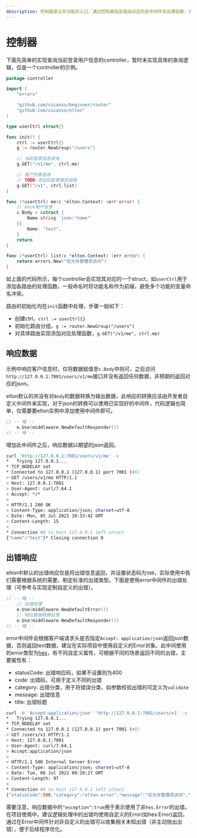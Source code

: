```yaml
---
description: 控制器是业务功能的入口，通过控制器指定路由对应的各中间件及处理函数，并调用各服务实现完整的业务功能
---
```


# 控制器

下面先简单的实现查询当前登录用户信息的controller，暂时未实现具体的查询逻辑，仅是一个controller的示例。

```go
package controller

import (
	"errors"

	"github.com/vicanso/beginner/router"
	"github.com/vicanso/elton"
)

type userCtrl struct{}

func init() {
	ctrl := userCtrl{}
	g := router.NewGroup("/users")

	// 当前登录信息查询
	g.GET("/v1/me", ctrl.me)

	// 客户列表查询
	// TODO 添加仅能管理员调用
	g.GET("/v1", ctrl.list)
}

func (*userCtrl) me(c *elton.Context) (err error) {
	// mock用户信息
	c.Body = &struct {
		Name string `json:"name"`
	}{
		Name: "test",
	}
	return
}

func (*userCtrl) list(c *elton.Context) (err error) {
	return errors.New("仅允许管理员访问")
}

```

如上面的代码所示，每个controller会实现其对应的一个struct，如`userCtrl`用于添加各路由的处理函数，一般命名时将功能名称作为前缀，避免多个功能的变量命名冲突。

路由的初始化均在`init`函数中处理，步骤一般如下：

- 创建ctrl，`ctrl := userCtrl{}`
- 初始化路由分组，`g := router.NewGroup("/users")`
- 对具体路由实现添加对应处理函数，`g.GET("/v1/me", ctrl.me)`


## 响应数据

示例中响应客户信息时，仅将数据赋值至`c.Body`中则可，之后访问`http://127.0.0.1:7001/users/v1/me`接口并没有返回任何数据，非预期的返回对应的json。

elton默认的并没有对`Body`的数据转换为输出数据，此响应的转换应该由开发者自定义中间件来实现，对于json的转换可以使用已实现好的中间件[]()，代码逻辑也简单，仅需要要elton实例中添加使用中间件即可。

```go
// -- 略 --
	e.Use(middleware.NewDefaultResponder())
// -- 略 --
```

增加此中间件之后，响应数据以期望的json返回。

```bash
curl 'http://127.0.0.1:7001/users/v1/me' -v
*   Trying 127.0.0.1...
* TCP_NODELAY set
* Connected to 127.0.0.1 (127.0.0.1) port 7001 (#0)
> GET /users/v1/me HTTP/1.1
> Host: 127.0.0.1:7001
> User-Agent: curl/7.64.1
> Accept: */*
>
< HTTP/1.1 200 OK
< Content-Type: application/json; charset=utf-8
< Date: Mon, 05 Jul 2021 10:33:42 GMT
< Content-Length: 15
<
* Connection #0 to host 127.0.0.1 left intact
{"name":"test"}* Closing connection 0
```

## 出错响应

elton中默认的出错响应仅是将出错信息返回，并设置状态码为`500`，实际使用中我们需要根据系统的需要，制定标准的出错类型。下面是使用error中间件的出错处理（可参考与实现定制自定义的出错）。

```go
// -- 略 --
	// 出错处理
	e.Use(middleware.NewDefaultError())
	// 响应数据转换处理
	e.Use(middleware.NewDefaultResponder())
// -- 略 --
```

error中间件会根据客户端请求头是否指定`Accept: application/json`返回json数据，否则返回text数据，建议在实际项目中使用自定义的Error对象。此中间使用的error类型为[hes](https://github.com/vicanso/hes)，有不同自定义属性，可根据不同的场景返回不同的出错，主要属性有：

- statusCode: 出错响应码，如果不设置则为400
- code: 出错码，可用于定义不同的出错
- category: 出错分类，用于将错误分类，如参数校验出错的可定义为`validate`
- message: 出错信息
- title: 出错标题

```bash
curl -H 'Accept:application/json' 'http://127.0.0.1:7001/users/v1' -v
*   Trying 127.0.0.1...
* TCP_NODELAY set
* Connected to 127.0.0.1 (127.0.0.1) port 7001 (#0)
> GET /users/v1 HTTP/1.1
> Host: 127.0.0.1:7001
> User-Agent: curl/7.64.1
> Accept:application/json
>
< HTTP/1.1 500 Internal Server Error
< Content-Type: application/json; charset=utf-8
< Date: Tue, 06 Jul 2021 00:20:27 GMT
< Content-Length: 97
<
* Connection #0 to host 127.0.0.1 left intact
{"statusCode":500,"category":"elton-error","message":"仅允许管理员访问","exception":true}
```

需要注意，响应数据中的`"exception":true`用于表示使用了非`hes.Error`的出错。在项目使用中，建议逻辑处理中的出错均使用自定义的Error(如hes.Error)返回，通过在Error中间件针对非自定义的出错可以收集相关未知出错（非主动抛出出错），便于后续程序优化。